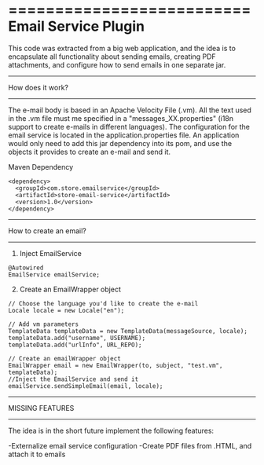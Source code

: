 ==========================
  Email Service Plugin
==========================

This code was extracted from a big web application, and the idea is to encapsulate all functionality about sending emails, creating PDF attachments, and configure how to send emails in one separate jar.

********************
How does it work?
********************

The e-mail body is based in an Apache Velocity File (.vm). All the text used in the .vm file must me specified in a "messages_XX.properties" (i18n support to create e-mails in different languages).
The configuration for the email service is located in the application.properties file.
An application would only need to add this jar dependency into its pom, and use the objects it provides to create an e-mail and send it.

Maven Dependency

```
<dependency>
  <groupId>com.store.emailservice</groupId>
  <artifactId>store-email-service</artifactId>
  <version>1.0</version>
</dependency>
```

********************
How to create an email?
********************

1) Inject EmailService

```
@Autowired
EmailService emailService;
```
2) Create an EmailWrapper object

```
// Choose the language you'd like to create the e-mail
Locale locale = new Locale("en");

// Add vm parameters
TemplateData templateData = new TemplateData(messageSource, locale);
templateData.add("username", USERNAME);
templateData.add("urlInfo", URL_REPO);

// Create an emailWrapper object
EmailWrapper email = new EmailWrapper(to, subject, "test.vm", templateData);
//Inject the EmailService and send it
emailService.sendSimpleEmail(email, locale);
```

********************
 MISSING FEATURES 
********************
The idea is in the short future implement the following features:

-Externalize email service configuration 
-Create PDF files from .HTML, and attach it to emails
